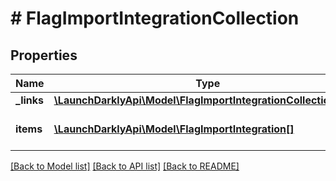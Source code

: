 # # FlagImportIntegrationCollection

## Properties

Name | Type | Description | Notes
------------ | ------------- | ------------- | -------------
**_links** | [**\LaunchDarklyApi\Model\FlagImportIntegrationCollectionLinks**](FlagImportIntegrationCollectionLinks.md) |  |
**items** | [**\LaunchDarklyApi\Model\FlagImportIntegration[]**](FlagImportIntegration.md) | An array of flag import configurations |

[[Back to Model list]](../../README.md#models) [[Back to API list]](../../README.md#endpoints) [[Back to README]](../../README.md)
